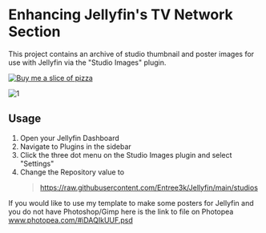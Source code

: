 # Enhancing Jellyfin's TV Network Section

This project contains an archive of studio thumbnail and poster images for use with Jellyfin via the "Studio Images" plugin.

[![Buy me a slice of pizza](https://i.imgur.com/eFZcvUq.png)](https://www.buymeacoffee.com/Entree)

![1](https://user-images.githubusercontent.com/28127566/192118677-81025665-a347-43a8-842d-0dbb53b86542.png)

## Usage

1. Open your Jellyfin Dashboard
2. Navigate to Plugins in the sidebar
3. Click the three dot menu on the Studio Images plugin and select "Settings"
4. Change the Repository value to
    >https://raw.githubusercontent.com/Entree3k/Jellyfin/main/studios

If you would like to use my template to make some posters for Jellyfin and you do not have Photoshop/Gimp here is the link to file on Photopea www.photopea.com/#iDAQIkUUF.psd
